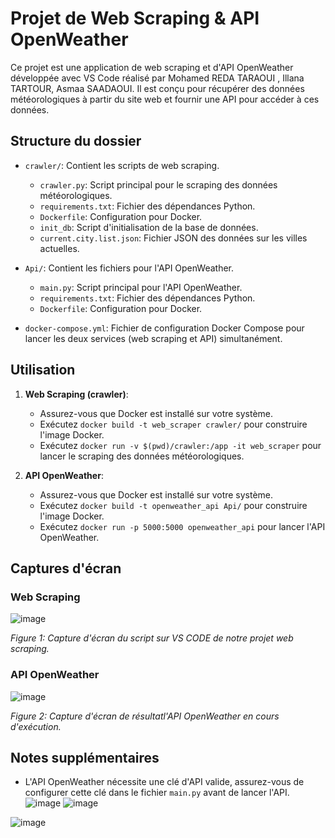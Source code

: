# Projet de Web Scraping & API OpenWeather

Ce projet est une application de web scraping et d'API OpenWeather développée avec VS Code réalisé par Mohamed REDA TARAOUI , Illana TARTOUR, Asmaa SAADAOUI. Il est conçu pour récupérer des données météorologiques à partir du site web et fournir une API pour accéder à ces données.

## Structure du dossier

- `crawler/`: Contient les scripts de web scraping.
  - `crawler.py`: Script principal pour le scraping des données météorologiques.
  - `requirements.txt`: Fichier des dépendances Python.
  - `Dockerfile`: Configuration pour Docker.
  - `init_db`: Script d'initialisation de la base de données.
  - `current.city.list.json`: Fichier JSON des données sur les villes actuelles.

- `Api/`: Contient les fichiers pour l'API OpenWeather.
  - `main.py`: Script principal pour l'API OpenWeather.
  - `requirements.txt`: Fichier des dépendances Python.
  - `Dockerfile`: Configuration pour Docker.

- `docker-compose.yml`: Fichier de configuration Docker Compose pour lancer les deux services (web scraping et API) simultanément.

## Utilisation

1. **Web Scraping (crawler)**:
   - Assurez-vous que Docker est installé sur votre système.
   - Exécutez `docker build -t web_scraper crawler/` pour construire l'image Docker.
   - Exécutez `docker run -v $(pwd)/crawler:/app -it web_scraper` pour lancer le scraping des données météorologiques.

2. **API OpenWeather**:
   - Assurez-vous que Docker est installé sur votre système.
   - Exécutez `docker build -t openweather_api Api/` pour construire l'image Docker.
   - Exécutez `docker run -p 5000:5000 openweather_api` pour lancer l'API OpenWeather.

## Captures d'écran

### Web Scraping

![image](https://github.com/AsmaaSaa7/Web_scrapping_Api/assets/118186795/06d3d702-a64f-4b58-a4e4-cf26e4240131)

*Figure 1: Capture d'écran du script sur VS CODE de  notre projet web scraping.*

### API OpenWeather
![image](https://github.com/AsmaaSaa7/Web_scrapping_Api/assets/118186795/36a483f7-ef14-4fe9-b9a1-4990087983f0)

*Figure 2: Capture d'écran de  résultatl'API OpenWeather en cours d'exécution.*

## Notes supplémentaires

- L'API OpenWeather nécessite une clé d'API valide, assurez-vous de configurer cette clé dans le fichier `main.py` avant de lancer l'API.
![image](https://github.com/AsmaaSaa7/Web_scrapping_Api/assets/118186795/50cf57b4-a303-44fc-b515-25ee437a782f)
![image](https://github.com/AsmaaSaa7/Web_scrapping_Api/assets/118186795/de998997-ad3f-4bd1-9b13-72dd7f31cff5)

![image](https://github.com/AsmaaSaa7/Web_scrapping_Api/assets/118186795/a1c6436c-cbdb-40fe-ad44-d0f80accc0a4)
